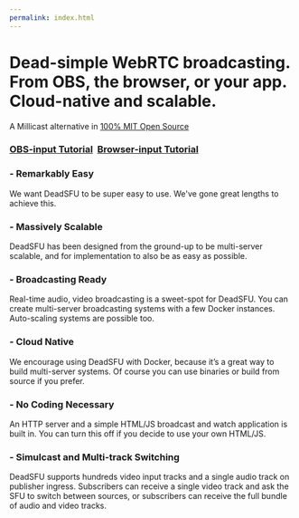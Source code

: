 ```yaml
---
permalink: index.html
---
```



# Dead-simple WebRTC broadcasting.<br>From OBS, the browser, or your app.<br>Cloud-native and scalable.


 <p class="meta">A Millicast alternative in <a href="https://github.com/x186k/deadsfu">100% MIT Open Source</a></p>

### [OBS-input Tutorial](/README/)&nbsp;&nbsp;[Browser-input Tutorial](/README/)


### - Remarkably Easy

We want DeadSFU to be super easy to use. We've gone great lengths to achieve this.

### - Massively Scalable

DeadSFU has been designed from the ground-up to be multi-server scalable, and for implementation to also be as easy as possible.

### - Broadcasting Ready

Real-time audio, video broadcasting is a sweet-spot for DeadSFU. You can create multi-server broadcasting systems with a few Docker instances. Auto-scaling systems are possible too.

### - Cloud Native

We encourage using DeadSFU with Docker, because it’s a great way to build multi-server systems. Of course you can use binaries or build from source if you prefer.

### - No Coding Necessary

An HTTP server and a simple HTML/JS broadcast and watch application is built in. You can turn this off if you decide to use your own HTML/JS.

### - Simulcast and Multi-track Switching

DeadSFU supports hundreds video input tracks and a single audio track on publisher ingress. Subscribers can receive a single video track and ask the SFU to switch between sources, or subscribers can receive the full bundle of audio and video tracks.